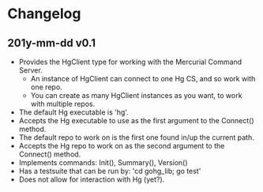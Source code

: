 # Changelog

## 201y-mm-dd v0.1

* Provides the HgClient type for working with the Mercurial Command Server.
   - An instance of HgClient can connect to one Hg CS, and so work with one repo.
   - You can create as many HgClient instances as you want, to work with
     multiple repos.
* The default Hg executable is 'hg'.
* Accepts the Hg executable to use as the first argument to the Connect() method.
* The default repo to work on is the first one found in/up the current path.
* Accepts the Hg repo to work on as the second argument to the Connect() method.
* Implements commands: Init(), Summary(), Version()
* Has a testsuite that can be run by: 'cd gohg_lib; go test'
* Does not allow for interaction with Hg (yet?).
